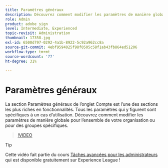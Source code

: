 ```yaml
---
title: Paramètres généraux
description: Découvrez comment modifier les paramètres de manière globale pour l’ensemble de votre organisation ou pour des groupes spécifiques
role: Admin
product: adobe sign
level: Intermediate, Experienced
topic-revisit: Administration
thumbnail: 17358.jpg
exl-id: 6500d797-0292-4a1b-8922-5c92a962cc8a
source-git-commit: 4ebf9594025f98f0505c58f1ab43fb864ed51206
workflow-type: tm+mt
source-wordcount: '77'
ht-degree: 31%

---
```


# Paramètres généraux

La section Paramètres généraux de l’onglet Compte est l’une des sections les plus riches en fonctionnalités. Tous les paramètres qui y figurent sont spécifiques à un cas d’utilisation. Découvrez comment modifier les paramètres de manière globale pour l’ensemble de votre organisation ou pour des groupes spécifiques.

>[!VIDEO](https://video.tv.adobe.com/v/3412507?quality=12&learn=on&hidetitle=true)

>[!TIP]
>
>Cette vidéo fait partie du cours [Tâches avancées pour les administrateurs](https://experienceleague.adobe.com/?recommended=Sign-A-1-2020.1) qui est disponible gratuitement sur Experience League !
